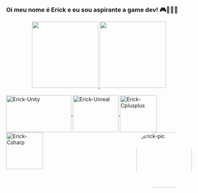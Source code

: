 ### Oi meu nome é Erick e eu sou aspirante a game dev! 🎮👨🏼‍💻

<div align="center">
  <a href="https://linktr.ee/erickhasse">
  <img height="180em" src="https://github-readme-stats.vercel.app/api?username=bolo422&show_icons=true&theme=radical&include_all_commits=true&count_private=true"/>
  <img height="180em" src="https://github-readme-stats.vercel.app/api/top-langs/?username=bolo422&layout=compact&langs_count=7&theme=radical"/>
</div>
<div style="display: inline_block"><br>
  <img align="center" alt="Erick-Unity" height="100" width="177" src="https://cdn.discordapp.com/attachments/907689420906446908/936497245979828344/Unity-Logo-White.png">
  <img align="center" alt="Erick-Unreal" height="100" width="124" src="https://cdn.discordapp.com/attachments/907689420906446908/936497725451677776/ue-logo-stacked-unreal-engine-w-677x545-fac11de0943f.png">
  <img align="center" alt="Erick-Cplusplus" height="100" width="100" src="https://cdn.jsdelivr.net/gh/devicons/devicon/icons/cplusplus/cplusplus-original.svg">
  <img align="center" alt="Erick-Csharp" height="100" width="100" src="https://cdn.jsdelivr.net/gh/devicons/devicon/icons/csharp/csharp-original.svg">
  <img align="right" alt="Erick-pic" height="150" style="border-radius:50px;" src="https://cdn.discordapp.com/attachments/907689420906446908/936493245796593694/eu3.png">
</div>
  
  ##
 

